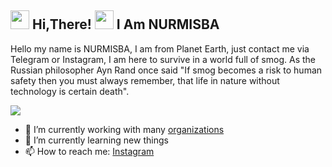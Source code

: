 <h2> <img src="[https://user-images.githubusercontent.com/65858180/137293079-2440dbff-e887-4b1d-802c-49d49dcfd664.gif](https://i.pinimg.com/originals/b9/7d/c2/b97dc288d71e7938c1ce8b7faacdc9ac.gif)" width="30" /> Hi,There! <img src="[https://user-images.githubusercontent.com/65858180/137293369-94c631b6-8a17-4256-927a-070da186734c.gif](https://user-images.githubusercontent.com/62280849/128853969-84ff61d3-28c0-418d-9946-341ea61c7dce.gif)" width="30" /> I Am NURMISBA </h2>

Hello my name is NURMISBA, I am from Planet Earth, just contact me via Telegram or Instagram,
I am here to survive in a world full of smog.
As the Russian philosopher Ayn Rand once said "If smog becomes a risk to human safety then you must always remember, that life in nature without technology is certain death".

<img src="[https://user-images.githubusercontent.com/65858180/137301567-37e84890-e360-4f86-9dcc-127ff7f4f85b.gif](https://repository-images.githubusercontent.com/462900780/0a10af70-6cbf-46df-9071-0ff586a3b1d6)" >

- 🔭 I’m currently working with many [organizations](https://coconut.or.id/contact)
- 🌱 I’m currently learning new things
- 📫 How to reach me: [Instagram](https://www.instagram.com/dayt_._/)
